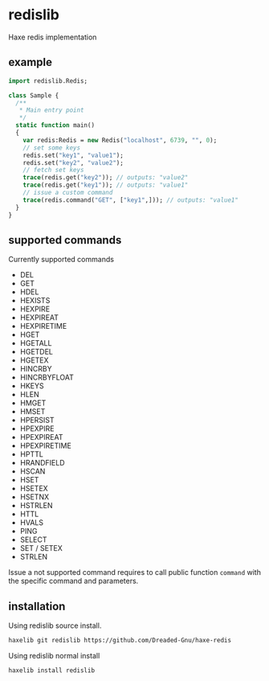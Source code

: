 # redislib

Haxe redis implementation

## example

```haxe
import redislib.Redis;

class Sample {
  /**
   * Main entry point
   */
  static function main()
  {
    var redis:Redis = new Redis("localhost", 6739, "", 0);
    // set some keys
    redis.set("key1", "value1");
    redis.set("key2", "value2");
    // fetch set keys
    trace(redis.get("key2")); // outputs: "value2"
    trace(redis.get("key1")); // outputs: "value1"
    // issue a custom command
    trace(redis.command("GET", ["key1",])); // outputs: "value1"
  }
}
```

## supported commands

Currently supported commands

* DEL
* GET
* HDEL
* HEXISTS
* HEXPIRE
* HEXPIREAT
* HEXPIRETIME
* HGET
* HGETALL
* HGETDEL
* HGETEX
* HINCRBY
* HINCRBYFLOAT
* HKEYS
* HLEN
* HMGET
* HMSET
* HPERSIST
* HPEXPIRE
* HPEXPIREAT
* HPEXPIRETIME
* HPTTL
* HRANDFIELD
* HSCAN
* HSET
* HSETEX
* HSETNX
* HSTRLEN
* HTTL
* HVALS
* PING
* SELECT
* SET / SETEX
* STRLEN

Issue a not supported command requires to call public function `command` with the specific command and parameters.

## installation

Using redislib source install.

```bash
haxelib git redislib https://github.com/Dreaded-Gnu/haxe-redis
```

Using redislib normal install

```bash
haxelib install redislib
```
